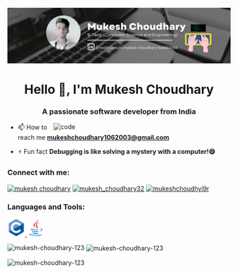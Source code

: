 ![logo](https://github.com/Mukesh-Choudhary-123/Mukesh-Choudhary-123/blob/main/Github%20Banner.png)
<h1 align="center">Hello 👋, I'm Mukesh Choudhary</h1>
<h3 align="center">A passionate software developer from India</h3>

<img align="right" alt="code" width="400" src="https://gifdb.com/images/high/animated-chock-coding-c78f6elj32sfoi8q.gif">

- 📫 How to reach me **mukeshchoudhary1062003@gmail.com**

- ⚡ Fun fact **Debugging is like solving a mystery with a computer!😄**

<h3 align="left">Connect with me:</h3>
<p align="left">
<a href="https://linkedin.com/in/mukesh choudhary" target="blank"><img align="center" src="https://raw.githubusercontent.com/rahuldkjain/github-profile-readme-generator/master/src/images/icons/Social/linked-in-alt.svg" alt="mukesh choudhary" height="30" width="40" /></a>
<a href="https://www.leetcode.com/mukesh_choudhary32" target="blank"><img align="center" src="https://raw.githubusercontent.com/rahuldkjain/github-profile-readme-generator/master/src/images/icons/Social/leet-code.svg" alt="mukesh_choudhary32" height="30" width="40" /></a>
<a href="https://auth.geeksforgeeks.org/user/mukeshchoudhyi9r" target="blank"><img align="center" src="https://raw.githubusercontent.com/rahuldkjain/github-profile-readme-generator/master/src/images/icons/Social/geeks-for-geeks.svg" alt="mukeshchoudhyi9r" height="30" width="40" /></a>
</p>

<h3 align="left">Languages and Tools:</h3>
<p align="left"> <a href="https://www.cprogramming.com/" target="_blank" rel="noreferrer"> <img src="https://raw.githubusercontent.com/devicons/devicon/master/icons/c/c-original.svg" alt="c" width="40" height="40"/> </a> <a href="https://www.java.com" target="_blank" rel="noreferrer"> <img src="https://raw.githubusercontent.com/devicons/devicon/master/icons/java/java-original.svg" alt="java" width="40" height="40"/> </a> </p>

<p><img align="left" src="https://github-readme-stats.vercel.app/api/top-langs?username=mukesh-choudhary-123&show_icons=true&locale=en&layout=compact" alt="mukesh-choudhary-123" /></p>

<p>&nbsp;<img align="center" src="https://github-readme-stats.vercel.app/api?username=mukesh-choudhary-123&show_icons=true&locale=en" alt="mukesh-choudhary-123" /></p>

<p><img align="center" src="https://github-readme-streak-stats.herokuapp.com/?user=mukesh-choudhary-123&" alt="mukesh-choudhary-123" /></p>
